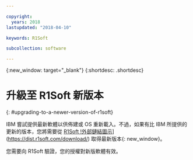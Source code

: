 ```yaml
---

copyright:
  years: 2018
lastupdated: "2018-04-10"

keywords: R1Soft

subcollection: software

---
```


{:new_window: target="_blank"}
{:shortdesc: .shortdesc}

# 升級至 R1Soft 新版本
{: #upgrading-to-a-newer-version-of-r1soft}

IBM 嘗試提供最新軟體以供佈建或 OS 重新載入。不過，如果有比 IBM 所提供的更新的版本，您將需要從 [R1Soft !外部鏈結圖示](../../icons/launch-glyph.svg "外部鏈結圖示")](https://dist.r1soft.com/download/) 取得最新版本{: new_window}。

您需要向 R1Soft 驗證，您的授權對新版軟體有效。
